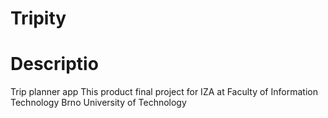 # Tripity
# Descriptio
Trip planner app
This product final project for IZA at Faculty of Information Technology Brno University of Technology
